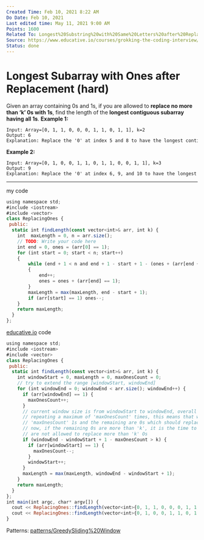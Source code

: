```yaml
---
Created Time: Feb 10, 2021 8:22 AM
Do Date: Feb 10, 2021
Last edited time: May 11, 2021 9:00 AM
Points: 1600
Related To: Longest%20Substring%20with%20Same%20Letters%20after%20Replacem%200094a2a5bc664ac98da0d5d185b52937.md
Source: https://www.educative.io/courses/grokking-the-coding-interview/B6VypRxPolJ
Status: done
---
```


# Longest Subarray with Ones after Replacement (hard)

Given an array containing 0s and 1s, if you are allowed to **replace no more than ‘k’ 0s with 1s**, find the length of the **longest contiguous subarray having all 1s**.
**Example 1:**
```
Input: Array=[0, 1, 1, 0, 0, 0, 1, 1, 0, 1, 1], k=2
Output: 6
Explanation: Replace the '0' at index 5 and 8 to have the longest contiguous subarray of 1s having length 6.
```
**Example 2:**
```
Input: Array=[0, 1, 0, 0, 1, 1, 0, 1, 1, 0, 0, 1, 1], k=3
Output: 9
Explanation: Replace the '0' at index 6, 9, and 10 to have the longest contiguous subarray of 1s having length 9.
```
---
my code
```jsx
using namespace std;
#include <iostream>
#include <vector>
class ReplacingOnes {
 public:
  static int findLength(const vector<int>& arr, int k) {
    int  maxLength = 0, n = arr.size();
    // TODO: Write your code here
    int end = 0, ones = (arr[0] == 1);
    for (int start = 0; start < n; start++)
    {
        while (end + 1 < n and end + 1 - start + 1 - (ones + (arr[end + 1] == 1)) <= k)
        {
            end++; 
            ones = ones + (arr[end] == 1);
        }
        maxLength = max(maxLength, end - start + 1); 
        if (arr[start] == 1) ones--;
    }
    return maxLength;
  }
};
```
[educative.io](http://educative.io) code
```jsx
using namespace std;
#include <iostream>
#include <vector>
class ReplacingOnes {
 public:
  static int findLength(const vector<int>& arr, int k) {
    int windowStart = 0, maxLength = 0, maxOnesCount = 0;
    // try to extend the range [windowStart, windowEnd]
    for (int windowEnd = 0; windowEnd < arr.size(); windowEnd++) {
      if (arr[windowEnd] == 1) {
        maxOnesCount++;
      }
      // current window size is from windowStart to windowEnd, overall we have a maximum of 1s
      // repeating a maximum of 'maxOnesCount' times, this means that we can have a window with
      // 'maxOnesCount' 1s and the remaining are 0s which should replace with 1s.
      // now, if the remaining 0s are more than 'k', it is the time to shrink the window as we
      // are not allowed to replace more than 'k' Os
      if (windowEnd - windowStart + 1 - maxOnesCount > k) {
        if (arr[windowStart] == 1) {
          maxOnesCount--;
        }
        windowStart++;
      }
      maxLength = max(maxLength, windowEnd - windowStart + 1);
    }
    return maxLength;
  }
};
int main(int argc, char* argv[]) {
  cout << ReplacingOnes::findLength(vector<int>{0, 1, 1, 0, 0, 0, 1, 1, 0, 1, 1}, 2) << endl;
  cout << ReplacingOnes::findLength(vector<int>{0, 1, 0, 0, 1, 1, 0, 1, 1, 0, 0, 1, 1}, 3) << endl;
}
```
Patterns: [patterns/Greedy](patterns/Greedy.md)[Sliding%20Window](Sliding%20Window.md)